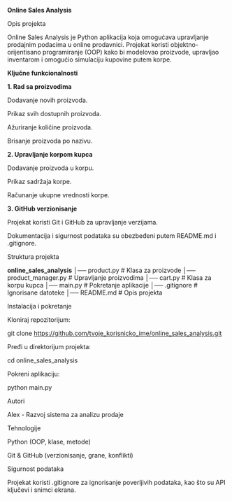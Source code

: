 **Online Sales Analysis**

Opis projekta

Online Sales Analysis je Python aplikacija koja omogućava upravljanje prodajnim podacima u online prodavnici. Projekat koristi objektno-orijentisano programiranje (OOP) kako bi modelovao proizvode, upravljao inventarom i omogućio simulaciju kupovine putem korpe.

**Ključne funkcionalnosti**

**1️. Rad sa proizvodima**

Dodavanje novih proizvoda.

Prikaz svih dostupnih proizvoda.

Ažuriranje količine proizvoda.

Brisanje proizvoda po nazivu.

**2️. Upravljanje korpom kupca**

Dodavanje proizvoda u korpu.

Prikaz sadržaja korpe.

Računanje ukupne vrednosti korpe.

**3️. GitHub verzionisanje**

Projekat koristi Git i GitHub za upravljanje verzijama.

Dokumentacija i sigurnost podataka su obezbeđeni putem README.md i .gitignore.

Struktura projekta

**online_sales_analysis**
│── product.py          # Klasa za proizvode
│── product_manager.py  # Upravljanje proizvodima
│── cart.py             # Klasa za korpu kupca
│── main.py             # Pokretanje aplikacije
│── .gitignore          # Ignorisane datoteke
│── README.md           # Opis projekta

Instalacija i pokretanje

Kloniraj repozitorijum:

git clone https://github.com/tvoje_korisnicko_ime/online_sales_analysis.git

Pređi u direktorijum projekta:

cd online_sales_analysis

Pokreni aplikaciju:

python main.py

Autori

Alex - Razvoj sistema za analizu prodaje

Tehnologije

Python (OOP, klase, metode)

Git & GitHub (verzionisanje, grane, konflikti)

Sigurnost podataka

Projekat koristi .gitignore za ignorisanje poverljivih podataka, kao što su API ključevi i snimci ekrana.
